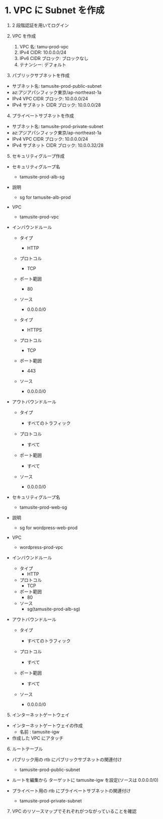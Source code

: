 # 1. VPC に Subnet を作成

1. 2 段階認証を用いてログイン
2. VPC を作成

   1. VPC 名: tamu-prod-vpc
   2. IPv4 CIDR: 10.0.0.0/24
   3. IPv6 CIDR ブロック: ブロックなし
   4. テナンシー: デフォルト

3. パブリックサブネットを作成

- サブネット名: tamusite-prod-public-subnet
- az:アジアパシフィック東京/ap-northeast-1a
- IPv4 VPC CIDR ブロック: 10.0.0.0/24
- IPv4 サブネット CIDR ブロック: 10.0.0.0/28

4. プライベートサブネットを作成

- サブネット名: tamusite-prod-private-subnet
- az:アジアパシフィック東京/ap-northeast-1a
- IPv4 VPC CIDR ブロック: 10.0.0.0/24
- IPv4 サブネット CIDR ブロック: 10.0.0.32/28

5. セキュリティグループ作成

- セキュリティグループ名
  - tamusite-prod-alb-sg
- 説明
  - sg for tamusite-alb-prod
- VPC
  - tamusite-prod-vpc
- インバウンドルール

  - タイプ
    - HTTP
  - プロトコル
    - TCP
  - ポート範囲
    - 80
  - ソース

    - 0.0.0.0/0

  - タイプ
    - HTTPS
  - プロトコル
    - TCP
  - ポート範囲
    - 443
  - ソース

    - 0.0.0.0/0

- アウトバウンドルール

  - タイプ
    - すべてのトラフィック
  - プロトコル
    - すべて
  - ポート範囲
    - すべて
  - ソース

    - 0.0.0.0/0

- セキュリティグループ名
  - tamusite-prod-web-sg
- 説明
  - sg for wordpress-web-prod
- VPC
  - wordpress-prod-vpc
- インバウンドルール

  - タイプ
    - HTTP
  - プロトコル
    - TCP
  - ポート範囲
    - 80
  - ソース
    - sg(tamusite-prod-alb-sg)

- アウトバウンドルール

  - タイプ
    - すべてのトラフィック
  - プロトコル
    - すべて
  - ポート範囲
    - すべて
  - ソース

    - 0.0.0.0/0

5. インターネットゲートウェイ

- インターネットゲートウェイの作成
  - 名前 : tamusite-igw
- 作成した VPC にアタッチ

6. ルートテーブル

- パブリック用の rtb にパブリックサブネットの関連付け
  - tamusite-prod-public-subnet
- ルートを編集から ターゲットに tamusite-igw を設定(ソースは 0.0.0.0/0)

- プライベート用の rtb にプライベートサブネットの関連付け

  - tamusite-prod-private-subnet

7. VPC のリソースマップでそれぞれがつながっていることを確認
